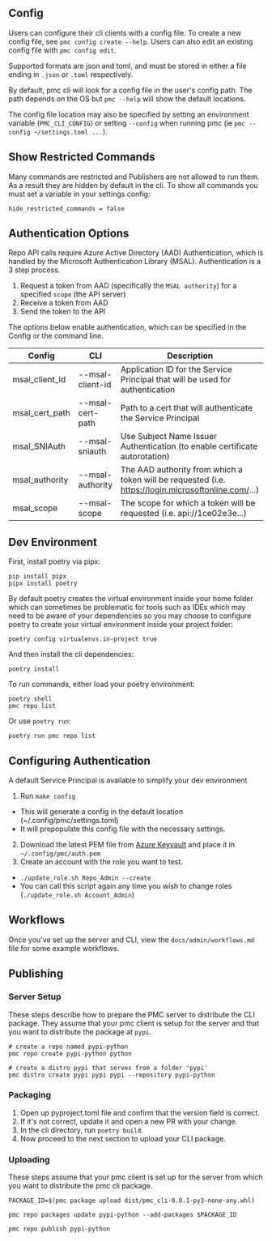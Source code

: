 ## Config

Users can configure their cli clients with a config file. To create a new config file, see `pmc
config create --help`. Users can also edit an existing config file with `pmc config edit`.

Supported formats are json and toml, and must be stored in either a file ending in `.json` or
`.toml` respectively.

By default, pmc cli will look for a config file in the user's config path. The path depends on the
OS but `pmc --help` will show the default locations.

The config file location may also be specified by setting an environment variable (`PMC_CLI_CONFIG`)
or setting `--config` when running pmc (ie `pmc --config ~/settings.toml ...`).

## Show Restricted Commands
Many commands are restricted and Publishers are not allowed to run them.
As a result they are hidden by default in the cli.
To show all commands you must set a variable in your settings config:
```
hide_restricted_commands = false
```

## Authentication Options
Repo API calls require Azure Active Directory (AAD) Authentication, which is handled by the Microsoft Authentication Library (MSAL).
Authentication is a 3 step process.
1. Request a token from AAD (specifically the `MSAL authority`) for a specified `scope` (the API server)
2. Receive a token from AAD
3. Send the token to the API

The options below enable authentication, which can be specified in the Config or the command line.

Config        | CLI            | Description
--------------|----------------|-------------------
msal_client_id|--msal-client-id| Application ID for the Service Principal that will be used for authentication
msal_cert_path|--msal-cert-path| Path to a cert that will authenticate the Service Principal
msal_SNIAuth  |--msal-sniauth  | Use Subject Name Issuer Authentication (to enable certificate autorotation)
msal_authority|--msal-authority| The AAD authority from which a token will be requested (i.e. https://login.microsoftonline.com/...)
msal_scope    |--msal-scope    | The scope for which a token will be requested (i.e. api://1ce02e3e...)


## Dev Environment

First, install poetry via pipx:

```
pip install pipx
pipx install poetry
```

By default poetry creates the virtual environment inside your home folder which can sometimes be
problematic for tools such as IDEs which may need to be aware of your dependencies so you may choose
to configure poetry to create your virtual environment inside your project folder:

```
poetry config virtualenvs.in-project true
```

And then install the cli dependencies:

```
poetry install
```

To run commands, either load your poetry environment:

```
poetry shell
pmc repo list
```

Or use `poetry run`:

```
poetry run pmc repo list
```

## Configuring Authentication
A default Service Principal is available to simplify your dev environment
1. Run `make config`
  - This will generate a config in the default location (~/.config/pmc/settings.toml)
  - It will prepopulate this config file with the necessary settings.
2. Download the latest PEM file from [Azure Keyvault](https://ms.portal.azure.com/#@microsoft.onmicrosoft.com/asset/Microsoft_Azure_KeyVault/Certificate/https://mb-repotest.vault.azure.net/certificates/esrp-auth-test) and place it in `~/.config/pmc/auth.pem`
3. Create an account with the role you want to test.
  - `./update_role.sh Repo_Admin --create`
  - You can call this script again any time you wish to change roles (`./update_role.sh Account_Admin`)

## Workflows

Once you've set up the server and CLI, view the `docs/admin/workflows.md` file for some example
workflows.

## Publishing

### Server Setup

These steps describe how to prepare the PMC server to distribute the CLI package. They assume that
your pmc client is setup for the server and that you want to distribute the package at `pypi`.

```
# create a repo named pypi-python
pmc repo create pypi-python python

# create a distro pypi that serves from a folder 'pypi'
pmc distro create pypi pypi pypi --repository pypi-python
```

### Packaging

1. Open up pyproject.toml file and confirm that the version field is correct.
2. If it's not correct, update it and open a new PR with your change.
3. In the cli directory, run `poetry build`.
4. Now proceed to the next section to upload your CLI package.

### Uploading

These steps assume that your pmc client is set up for the server from which you want to distribute
the pmc cli package.

```
PACKAGE_ID=$(pmc package upload dist/pmc_cli-0.0.1-py3-none-any.whl)

pmc repo packages update pypi-python --add-packages $PACKAGE_ID

pmc repo publish pypi-python
```
